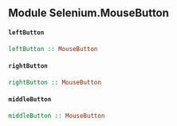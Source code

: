 ## Module Selenium.MouseButton

#### `leftButton`

``` purescript
leftButton :: MouseButton
```

#### `rightButton`

``` purescript
rightButton :: MouseButton
```

#### `middleButton`

``` purescript
middleButton :: MouseButton
```


